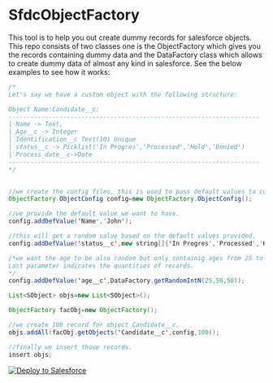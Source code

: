 # SfdcObjectFactory
This tool is to help you out create dummy records for salesforce objects. This repo consists of two classes one is the ObjectFactory 
which gives you the records containing dummy data and the DataFactory class which allows to create dummy data of almost any kind 
in salesforce. See the below examples to see how it works:

```java
/*
Let's say we have a custom object with the following structure:

Object Name:Candidate__c:
---------------------------------------------------------------------
| Name -> Text,
| Age__c -> Integer
| Identification__c Text(10) Unique
| status__c -> Picklist('In Progres','Processed','Hold','Denied')
| Process_date__c->Date
---------------------------------------------------------------------
*/


//we create the config files, this is used to pass default values to columns among other things.
ObjectFactory.ObjectConfig config=new ObjectFactory.ObjectConfig();

//we provide the default value we want to have.
config.addDefValue('Name','John');

//this will get a random value based on the default values provided.
config.addDefValue('status__c',new string[]{'In Progres','Processed','Hold'});

/*we want the age to be also random but only containig ages from 25 to 50 inclusive. 
Last parameter indicates the quantities of records.
*/
config.addDefValue('age__c',DataFactory.getRandomIntN(25,50,50));

List<SObject> objs=new List<SObject>();

ObjectFactory facObj=new ObjectFactory();

//we create 100 record for object Candidate__c.
objs.addAll(facObj.getObjects('Candidate__c',config,100));

//finally we insert those records.
insert objs;
```
<a href="https://githubsfdeploy.herokuapp.com?owner=serdna27&amp;repo=SfdcObjectFactory">
  <img alt="Deploy to Salesforce" src="https://raw.githubusercontent.com/afawcett/githubsfdeploy/master/src/main/webapp/resources/img/deploy.png" style="max-width:100%;">
</a>
